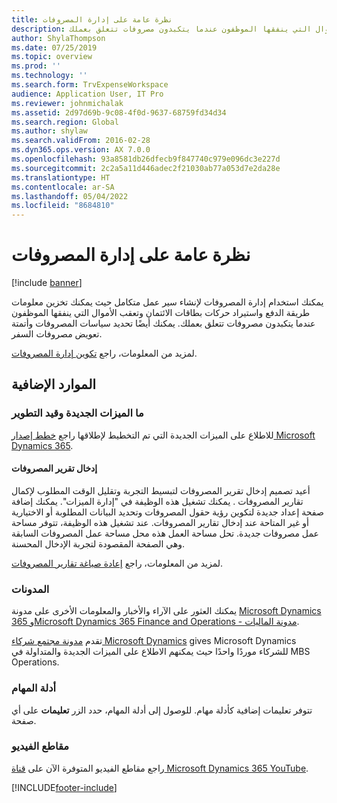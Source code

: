 ```yaml
---
title: نظرة عامة على إدارة المصروفات
description: يقدم هذا الموضوع معلومات عامة حول إدارة المصروفات وارتباطات إلى موارد إضافية. يمكنك استخدام إدارة المصروفات لإنشاء سير عمل متكامل حيث يمكنك تخزين معلومات طريقة الدفع واستيراد حركات بطاقات الائتمان وتعقب الأموال التي ينفقها الموظفون عندما يتكبدون مصروفات تتعلق بعملك.
author: ShylaThompson
ms.date: 07/25/2019
ms.topic: overview
ms.prod: ''
ms.technology: ''
ms.search.form: TrvExpenseWorkspace
audience: Application User, IT Pro
ms.reviewer: johnmichalak
ms.assetid: 2d97d69b-9c08-4f0d-9637-68759fd34d34
ms.search.region: Global
ms.author: shylaw
ms.search.validFrom: 2016-02-28
ms.dyn365.ops.version: AX 7.0.0
ms.openlocfilehash: 93a8581db26dfecb9f847740c979e096dc3e227d
ms.sourcegitcommit: 2c2a5a11d446adec2f21030ab77a053d7e2da28e
ms.translationtype: HT
ms.contentlocale: ar-SA
ms.lasthandoff: 05/04/2022
ms.locfileid: "8684810"
---
```

# <a name="expense-management-overview"></a>نظرة عامة على إدارة المصروفات

[!include [banner](../includes/banner.md)]

يمكنك استخدام إدارة المصروفات لإنشاء سير عمل متكامل حيث يمكنك تخزين معلومات طريقة الدفع واستيراد حركات بطاقات الائتمان وتعقب الأموال التي ينفقها الموظفون عندما يتكبدون مصروفات تتعلق بعملك. يمكنك أيضًا تحديد سياسات المصروفات وأتمتة تعويض مصروفات السفر.

لمزيد من المعلومات، راجع [تكوين إدارة المصروفات](plan-expense-management.md).

## <a name="additional-resources"></a>الموارد الإضافية

### <a name="whats-new-and-in-development"></a>ما الميزات الجديدة وقيد التطوير

للاطلاع على الميزات الجديدة التي تم التخطيط لإطلاقها راجع [خطط إصدار Microsoft Dynamics 365](/dynamics365/release-plans/).

#### <a name="expense-report-entry"></a>إدخال تقرير المصروفات

أعيد تصميم إدخال تقرير المصروفات لتبسيط التجربة وتقليل الوقت المطلوب لإكمال تقارير المصروفات . يمكنك تشغيل هذه الوظيفة في "إدارة الميزات". يمكنك إضافة صفحة إعداد جديدة لتكوين رؤية حقول المصروفات وتحديد البيانات المطلوبة أو الاختيارية أو غير المتاحة عند إدخال تقارير المصروفات. عند تشغيل هذه الوظيفة، تتوفر مساحة عمل مصروفات جديدة. تحل مساحة العمل هذه محل مساحة عمل المصروفات السابقة وهي الصفحة المقصودة لتجربة الإدخال المحسنة.

لمزيد من المعلومات، راجع [إعادة صياغة تقارير المصروفات‬](ExpenseWorkspaceNew.md).

### <a name="blogs"></a>المدونات

يمكنك العثور على الآراء والأخبار والمعلومات الأخرى على مدونة [Microsoft Dynamics 365 ](https://community.dynamics.com/b/msftdynamicsblog?c=Enterprise) و[Microsoft Dynamics 365 Finance and Operations - مدونة الماليات](https://community.dynamics.com/365/financeandoperations/b/financials).

تقدم [مدونة مجتمع شركاء Microsoft Dynamics](https://community.dynamics.com/partner/b/operationspartnercommunityblog) gives Microsoft Dynamics للشركاء موردًا واحدًا حيث يمكنهم الاطلاع على الميزات الجديدة والمتداولة في MBS Operations.

### <a name="task-guides"></a>أدلة المهام

تتوفر تعليمات إضافية كأدلة مهام. للوصول إلى أدلة المهام، حدد الزر **تعليمات** على أي صفحة.

### <a name="videos"></a>مقاطع الفيديو

راجع مقاطع الفيديو المتوفرة الآن على [قناة Microsoft Dynamics 365 YouTube](https://www.youtube.com/channel/UCJGCg4rB3QSs8y_1FquelBQ).


[!INCLUDE[footer-include](../includes/footer-banner.md)]